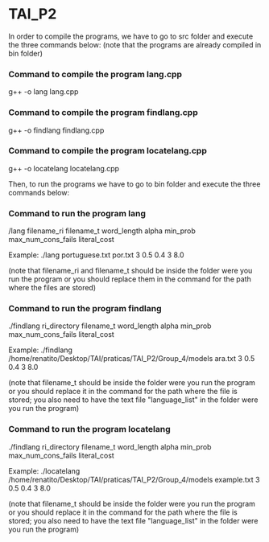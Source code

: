 # TAI_P2

In order to compile the programs, we have to go to src folder and execute the three commands below:
(note that the programs are already compiled in bin folder)

### Command to compile the program lang.cpp

g++ -o lang lang.cpp

### Command to compile the program findlang.cpp

g++ -o findlang findlang.cpp

### Command to compile the program locatelang.cpp

g++ -o locatelang locatelang.cpp

Then, to run the programs we have to go to bin folder and execute the three commands below:

### Command to run the program lang

/lang filename_ri filename_t word_length alpha min_prob max_num_cons_fails literal_cost
 
Example: ./lang portuguese.txt por.txt 3 0.5 0.4 3 8.0

(note that filename_ri and filename_t should be inside the folder were you run the program or you should replace them in the command for the path where the files are stored)

 
### Command to run the program findlang

./findlang ri_directory filename_t word_length alpha min_prob max_num_cons_fails literal_cost

Example: ./findlang /home/renatito/Desktop/TAI/praticas/TAI_P2/Group_4/models ara.txt 3 0.5 0.4 3 8.0

(note that filename_t should be inside the folder were you run the program or you should replace it in the command for the path where the file is stored; you also need to have the text file "language_list" in the folder were you run the program)


### Command to run the program locatelang

./findlang ri_directory filename_t word_length alpha min_prob max_num_cons_fails literal_cost

Example: ./locatelang /home/renatito/Desktop/TAI/praticas/TAI_P2/Group_4/models example.txt 3 0.5 0.4 3 8.0

(note that filename_t should be inside the folder were you run the program or you should replace it in the command for the path where the file is stored; you also need to have the text file "language_list" in the folder were you run the program)